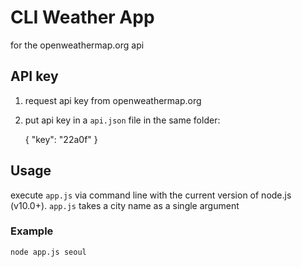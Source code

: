 # CLI Weather App
for the openweathermap.org api

## API key
1. request api key from openweathermap.org
2. put api key in a `api.json` file in the same folder:

    {
        "key": "22a0f"
    }

## Usage
execute `app.js` via command line with the current version of node.js (v10.0+).
`app.js` takes a city name as a single argument

### Example
    node app.js seoul

